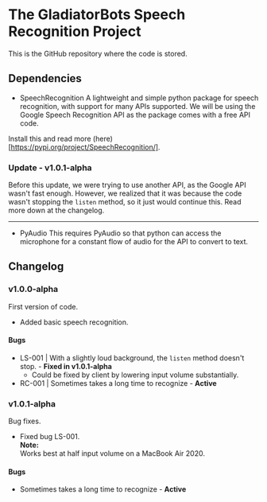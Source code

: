 # The GladiatorBots Speech Recognition Project

This is the GitHub repository where the code is stored.
## Dependencies
 - SpeechRecognition
 A lightweight and simple python package for speech recognition, with support for many APIs supported.
 We will be using the Google Speech Recognition API as the package comes with a free API code.
 
 Install this and read more (here)[https://pypi.org/project/SpeechRecognition/].
### Update - v1.0.1-alpha
Before this update, we were trying to use another API, as the Google API wasn't fast enough. However, we realized that it was because the code wasn't stopping the `listen` method, so it just would continue this. Read more down at the changelog.

---
  - PyAudio
  This requires PyAudio so that python can access the microphone for a constant flow of audio for the API to convert to text.
 ## Changelog
 ### v1.0.0-alpha
  First version of code.
  - Added basic speech recognition.
  #### Bugs
  - LS-001 | With a slightly loud background, the `listen` method doesn't stop. - **Fixed in v1.0.1-alpha**
    - Could be fixed by client by lowering input volume substantially.
  - RC-001 | Sometimes takes a long time to recognize - **Active**
   
 ### v1.0.1-alpha
  Bug fixes.
  - Fixed bug LS-001.<br />
  **Note:**<br />
  Works best at half input volume on a MacBook Air 2020.
  #### Bugs

  - Sometimes takes a long time to recognize - **Active**
